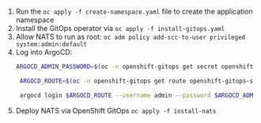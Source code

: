 1. Run the `oc apply -f create-namespace.yaml` file to create the application namespace
2. Install the GitOps operator via `oc apply -f install-gitops.yaml`
3. Allow NATS to run as root: `oc adm policy add-scc-to-user privileged system:admin:default`
4. Log into ArgoCD:
   ``` bash
   ARGOCD_ADMIN_PASSWORD=$(oc -n openshift-gitops get secret openshift-gitops-cluster -o jsonpath="{.data.*}" | base64 -d)

    ARGOCD_ROUTE=$(oc -n openshift-gitops get route openshift-gitops-server -o jsonpath='{.spec.host}')

    argocd login $ARGOCD_ROUTE --username admin --password $ARGOCD_ADMIN_PASSWORD
    ```
5. Deploy NATS via OpenShift GitOps `oc apply -f install-nats`


